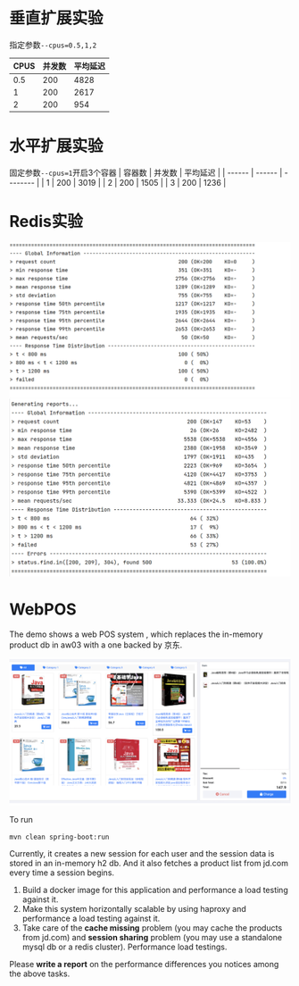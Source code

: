 # 垂直扩展实验
指定参数`--cpus=0.5,1,2`

| CPUS | 并发数 | 平均延迟 |
| ---- | ------ | -------- |
| 0.5  | 200    | 4828     |
| 1    | 200    | 2617     |
| 2    | 200    | 954      |

# 水平扩展实验

固定参数`--cpus=1`开启3个容器
| 容器数 | 并发数 | 平均延迟 |
| ------ | ------ | -------- |
| 1      | 200    | 3019     |
| 2      | 200    | 1505     |
| 3      | 200    | 1236     |

# Redis实验

![](img/single.png)
![](img/image-cluster.png)

# WebPOS

The demo shows a web POS system , which replaces the in-memory product db in aw03 with a one backed by 京东.


![](jdpos.png)

To run

```shell
mvn clean spring-boot:run
```

Currently, it creates a new session for each user and the session data is stored in an in-memory h2 db. 
And it also fetches a product list from jd.com every time a session begins.

1. Build a docker image for this application and performance a load testing against it.
2. Make this system horizontally scalable by using haproxy and performance a load testing against it.
3. Take care of the **cache missing** problem (you may cache the products from jd.com) and **session sharing** problem (you may use a standalone mysql db or a redis cluster). Performance load testings.

Please **write a report** on the performance differences you notices among the above tasks.

